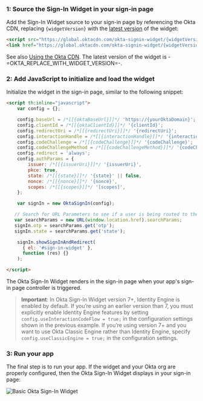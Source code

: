 ### 1: Source the Sign-In Widget in your sign-in page

Add the Sign-In Widget source to your sign-in page by referencing the Okta CDN, replacing `{widgetVersion}` with the [latest version](https://github.com/okta/okta-signin-widget/releases/) of the widget:

```html
<script src="https://global.oktacdn.com/okta-signin-widget/{widgetVersion}/js/okta-sign-in.min.js" type="text/javascript"></script>
<link href="https://global.oktacdn.com/okta-signin-widget/{widgetVersion}/css/okta-sign-in.min.css" type="text/css" rel="stylesheet"/>
```

See also [Using the Okta CDN](https://github.com/okta/okta-signin-widget#using-the-okta-cdn). The latest version of the widget is -=OKTA_REPLACE_WITH_WIDGET_VERSION=-.

### 2: Add JavaScript to initialize and load the widget

Initialize the widget in the sign-in page, similar to the following snippet:

```html
<script th:inline="javascript">
    var config = {};

    config.baseUrl = /*[[{oktaBaseUrl}]]*/ 'https://{yourOktaDomain}';
    config.clientId = /*[[{oktaClientId}]]*/ '{clientId}';
    config.redirectUri = /*[[{redirectUri}]]*/ '{redirectUri}';
    config.interactionHandle = /*[[{interactionHandle}]]*/ '{interactionHandle}';
    config.codeChallenge = /*[[{codeChallenge}]]*/ '{codeChallenge}';
    config.codeChallengeMethod = /*[[{codeChallengeMethod}]]*/ '{codeChallengeMethod}';
    config.redirect = 'always';
    config.authParams = {
        issuer: /*[[{issuerUri}]]*/ '{issuerUri}',
        pkce: true,
        state: /*[[{state}]]*/ '{state}' || false,
        nonce: /*[[{nonce}]]*/ '{nonce}',
        scopes: /*[[{scopes}]]*/ '[scopes]',
    };

    var signIn = new OktaSignIn(config);

   // Search for URL Parameters to see if a user is being routed to the application to recover password
   var searchParams = new URL(window.location.href).searchParams;
   signIn.otp = searchParams.get('otp');
   signIn.state = searchParams.get('state');

    signIn.showSignInAndRedirect(
      { el: '#sign-in-widget' },
      function (res) {}
    );

</script>
```

The Okta Sign-In Widget renders in the sign-in page when your app's sign-in page controller is triggered.

> **Important**: In Okta Sign-In Widget version 7+, Identity Engine is enabled by default. If you’re using an earlier version than 7, you must explicitly enable Identity Engine features by setting `config.useInteractionCodeFlow = true;` in the configuration settings shown in the previous example. If you’re using version 7+ and you want to use Okta Classic Engine rather than Identity Engine, specify `config.useClassicEngine = true;` in the configuration settings.

### 3: Run your app

The final step is to run your app. If the widget and your Okta org are properly configured, then the Okta Sign-In Widget displays in your sign-in page:

<div class="half">

![Basic Okta Sign-In Widget](/img/siw/okta-sign-in-javascript.png)

</div>
